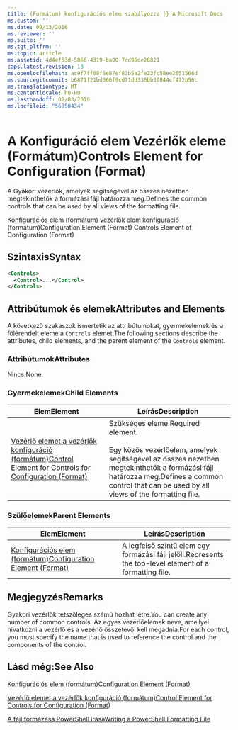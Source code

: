 ```yaml
---
title: (Formátum) konfigurációs elem szabályozza |} A Microsoft Docs
ms.custom: ''
ms.date: 09/13/2016
ms.reviewer: ''
ms.suite: ''
ms.tgt_pltfrm: ''
ms.topic: article
ms.assetid: 4d4ef63d-5866-4319-ba00-7ed96de26821
caps.latest.revision: 18
ms.openlocfilehash: ac9f7ff08f6e87ef83b5a2fe23fc58ee2651566d
ms.sourcegitcommit: b6871f21bd666f9cd71dd336bb3f844cf472b56c
ms.translationtype: MT
ms.contentlocale: hu-HU
ms.lasthandoff: 02/03/2019
ms.locfileid: "56850434"
---
```

# <a name="controls-element-for-configuration-format"></a><span data-ttu-id="b50f4-102">A Konfiguráció elem Vezérlők eleme (Formátum)</span><span class="sxs-lookup"><span data-stu-id="b50f4-102">Controls Element for Configuration (Format)</span></span>

<span data-ttu-id="b50f4-103">A Gyakori vezérlők, amelyek segítségével az összes nézetben megtekinthetők a formázási fájl határozza meg.</span><span class="sxs-lookup"><span data-stu-id="b50f4-103">Defines the common controls that can be used by all views of the formatting file.</span></span>

<span data-ttu-id="b50f4-104">Konfigurációs elem (formátum) vezérlők elem konfiguráció (formátum)</span><span class="sxs-lookup"><span data-stu-id="b50f4-104">Configuration Element (Format) Controls Element of Configuration (Format)</span></span>

## <a name="syntax"></a><span data-ttu-id="b50f4-105">Szintaxis</span><span class="sxs-lookup"><span data-stu-id="b50f4-105">Syntax</span></span>

```xml
<Controls>
  <Control>...</Control>
</Controls>
```

## <a name="attributes-and-elements"></a><span data-ttu-id="b50f4-106">Attribútumok és elemek</span><span class="sxs-lookup"><span data-stu-id="b50f4-106">Attributes and Elements</span></span>

<span data-ttu-id="b50f4-107">A következő szakaszok ismertetik az attribútumokat, gyermekelemek és a fölérendelt eleme a `Controls` elemet.</span><span class="sxs-lookup"><span data-stu-id="b50f4-107">The following sections describe the attributes, child elements, and the parent element of the `Controls` element.</span></span>

### <a name="attributes"></a><span data-ttu-id="b50f4-108">Attribútumok</span><span class="sxs-lookup"><span data-stu-id="b50f4-108">Attributes</span></span>

<span data-ttu-id="b50f4-109">Nincs.</span><span class="sxs-lookup"><span data-stu-id="b50f4-109">None.</span></span>

### <a name="child-elements"></a><span data-ttu-id="b50f4-110">Gyermekelemek</span><span class="sxs-lookup"><span data-stu-id="b50f4-110">Child Elements</span></span>

|<span data-ttu-id="b50f4-111">Elem</span><span class="sxs-lookup"><span data-stu-id="b50f4-111">Element</span></span>|<span data-ttu-id="b50f4-112">Leírás</span><span class="sxs-lookup"><span data-stu-id="b50f4-112">Description</span></span>|
|-------------|-----------------|
|[<span data-ttu-id="b50f4-113">Vezérlő elemet a vezérlők konfiguráció (formátum)</span><span class="sxs-lookup"><span data-stu-id="b50f4-113">Control Element for Controls for Configuration (Format)</span></span>](./control-element-for-controls-for-configuration-format.md)|<span data-ttu-id="b50f4-114">Szükséges eleme.</span><span class="sxs-lookup"><span data-stu-id="b50f4-114">Required element.</span></span><br /><br /> <span data-ttu-id="b50f4-115">Egy közös vezérlőelem, amelyek segítségével az összes nézetben megtekinthetők a formázási fájl határozza meg.</span><span class="sxs-lookup"><span data-stu-id="b50f4-115">Defines a common control that can be used by all views of the formatting file.</span></span>|

### <a name="parent-elements"></a><span data-ttu-id="b50f4-116">Szülőelemek</span><span class="sxs-lookup"><span data-stu-id="b50f4-116">Parent Elements</span></span>

|<span data-ttu-id="b50f4-117">Elem</span><span class="sxs-lookup"><span data-stu-id="b50f4-117">Element</span></span>|<span data-ttu-id="b50f4-118">Leírás</span><span class="sxs-lookup"><span data-stu-id="b50f4-118">Description</span></span>|
|-------------|-----------------|
|[<span data-ttu-id="b50f4-119">Konfigurációs elem (formátum)</span><span class="sxs-lookup"><span data-stu-id="b50f4-119">Configuration Element (Format)</span></span>](./configuration-element-format.md)|<span data-ttu-id="b50f4-120">A legfelső szintű elem egy formázási fájl jelöli.</span><span class="sxs-lookup"><span data-stu-id="b50f4-120">Represents the top-level element of a formatting file.</span></span>|

## <a name="remarks"></a><span data-ttu-id="b50f4-121">Megjegyzés</span><span class="sxs-lookup"><span data-stu-id="b50f4-121">Remarks</span></span>

<span data-ttu-id="b50f4-122">Gyakori vezérlők tetszőleges számú hozhat létre.</span><span class="sxs-lookup"><span data-stu-id="b50f4-122">You can create any number of common controls.</span></span> <span data-ttu-id="b50f4-123">Az egyes vezérlőelemek neve, amellyel hivatkozni a vezérlő és a vezérlő összetevői kell megadnia.</span><span class="sxs-lookup"><span data-stu-id="b50f4-123">For each control, you must specify the name that is used to reference the control and the components of the control.</span></span>

## <a name="see-also"></a><span data-ttu-id="b50f4-124">Lásd még:</span><span class="sxs-lookup"><span data-stu-id="b50f4-124">See Also</span></span>

[<span data-ttu-id="b50f4-125">Konfigurációs elem (formátum)</span><span class="sxs-lookup"><span data-stu-id="b50f4-125">Configuration Element (Format)</span></span>](./configuration-element-format.md)

[<span data-ttu-id="b50f4-126">Vezérlő elemet a vezérlők konfiguráció (formátum)</span><span class="sxs-lookup"><span data-stu-id="b50f4-126">Control Element for Controls for Configuration (Format)</span></span>](./control-element-for-controls-for-configuration-format.md)

[<span data-ttu-id="b50f4-127">A fájl formázása PowerShell írása</span><span class="sxs-lookup"><span data-stu-id="b50f4-127">Writing a PowerShell Formatting File</span></span>](./writing-a-powershell-formatting-file.md)
